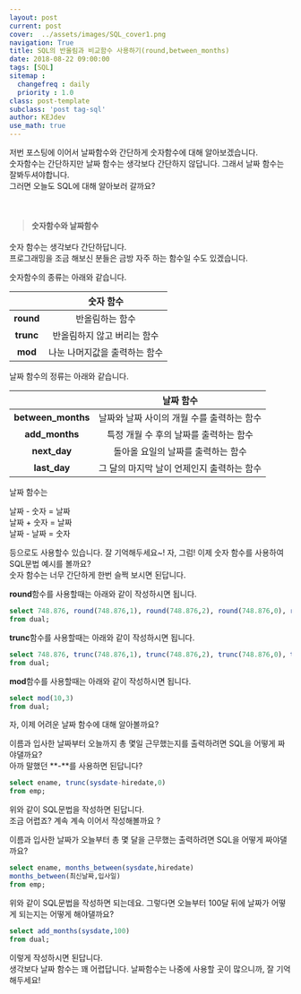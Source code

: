 ```yaml
---
layout: post
current: post
cover:  ../assets/images/SQL_cover1.png
navigation: True
title: SQL의 반올림과 비교함수 사용하기(round,between_months)
date: 2018-08-22 09:00:00
tags: [SQL]
sitemap :
  changefreq : daily
  priority : 1.0
class: post-template
subclass: 'post tag-sql'
author: KEJdev
use_math: true
---  
```


저번 포스팅에 이어서 날짜함수와 간단하게 숫자함수에 대해 알아보겠습니다.  
숫자함수는 간단하지만 날짜 함수는 생각보다 간단하지 않답니다. 그래서 날짜 함수는 잘봐두셔야합니다.  
그러면 오늘도 SQL에 대해 알아보러 갈까요?

<br>  


> #### 숫자함수와 날짜함수  

숫자 함수는 생각보다 간단하답니다.  
프로그래밍을 조금 해보신 분들은 금방 자주 하는 함수일 수도 있겠습니다.   

숫자함수의 종류는 아래와 같습니다.  

|<center></center>|<center>숫자 함수</center>| 
|:--------:|:--------:|
|**round**|<center>반올림하는 함수</center>|
|**trunc**|<center>반올림하지 않고 버리는 함수</center>| 
|**mod**|<center>나눈 나머지값을 출력하는 함수</center>|


날짜 함수의 정류는 아래와 같습니다.  

|<center></center>|<center>날짜 함수</center>| 
|:--------:|:--------:|
|**between_months**|<center>날짜와 날짜 사이의 개월 수를 출력하는 함수</center>|
|**add_months**|<center>특정 개월 수 후의 날짜를 출력하는 함수</center>| 
|**next_day**|<center> 돌아올 요일의 날짜를 출력하는 함수</center>|
|**last_day**|<center>그 달의 마지막 날이 언제인지 출력하는 함수</center>|

날짜 함수는   

날짜 - 숫자 = 날짜  
날짜 + 숫자 = 날짜  
날짜 - 날짜 = 숫자  

등으로도 사용할수 있습니다. 잘 기억해두세요~!
자, 그럼! 이제 숫자 함수를 사용하여 SQL문법 예시를 볼까요?  
숫자 함수는 너무 간단하게 한번 슬쩍 보시면 된답니다.  

**round**함수를 사용할때는 아래와 같이 작성하시면 됩니다.

```sql
select 748.876, round(748.876,1), round(748.876,2), round(748.876,0), round(748.876,-1)  
from dual;
```

**trunc**함수를 사용할때는 아래와 같이 작성하시면 됩니다.  

```sql
select 748.876, trunc(748.876,1), trunc(748.876,2), trunc(748.876,0), trunc(748.876,-1)  
from dual;
```  

**mod**함수를 사용할때는 아래와 같이 작성하시면 됩니다.  

```sql
select mod(10,3)
from dual;
```

자, 이제 어려운 날짜 함수에 대해 알아볼까요?  

이름과 입사한 날짜부터 오늘까지 총 몇일 근무했는지를 출력하려면 SQL을 어떻게 짜야댈까요?  
아까 말했던 **-**를 사용하면 된답니다?

```sql
select ename, trunc(sysdate-hiredate,0)
from emp;
```

위와 같이 SQL문법을 작성하면 된답니다.  
조금 어렵죠? 계속 계속 이어서 작성해볼까요 ?

이름과 입사한 날짜가 오늘부터 총 몇 달을 근무했는 출력하려면 SQL을 어떻게 짜야댈까요?  

```sql
select ename, months_between(sysdate,hiredate)
months_between(최신날짜,입사일)
from emp;
```

위와 같이 SQL문법을 작성하면 되는데요. 그렇다면 오늘부터 100달 뒤에 날짜가 어떻게 되는지는 어떻게 해야댈까요?  

```sql
select add_months(sysdate,100)
from dual;
```

이렇게 작성하시면 된답니다.  
생각보다 날짜 함수는 꽤 어렵답니다. 날짜함수는 나중에 사용할 곳이 많으니까, 잘 기억해두세요! 



